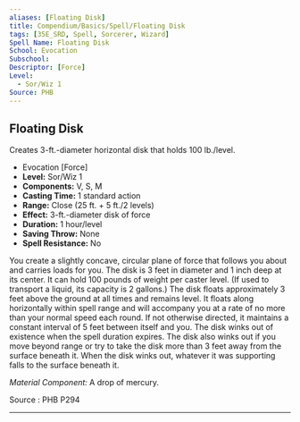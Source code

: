 ```yaml
---
aliases: [Floating Disk]
title: Compendium/Basics/Spell/Floating Disk
tags: [35E_SRD, Spell, Sorcerer, Wizard]
Spell Name: Floating Disk
School: Evocation
Subschool: 
Descriptor: [Force]
Level:
  - Sor/Wiz 1
Source: PHB
---
```



## Floating Disk

Creates 3-ft.-diameter horizontal disk that holds 100 lb./level.

*   Evocation [Force]
*   **Level:** Sor/Wiz 1
*   **Components:** V, S, M
*   **Casting Time:** 1 standard action
*   **Range:** Close (25 ft. + 5 ft./2 levels)
*   **Effect:** 3-ft.-diameter disk of force
*   **Duration:** 1 hour/level
*   **Saving Throw:** None
*   **Spell Resistance:** No

<p>You create a slightly concave, circular plane of force that follows you about and carries loads for you. The disk is 3 feet in diameter and 1 inch deep at its center. It can hold 100 pounds of weight per caster level. (If used to transport a liquid, its capacity is 2 gallons.) The disk floats approximately 3 feet above the ground at all times and remains level. It floats along horizontally within spell range and will accompany you at a rate of no more than your normal speed each round. If not otherwise directed, it maintains a constant interval of 5 feet between itself and you. The disk winks out of existence when the spell duration expires. The disk also winks out if you move beyond range or try to take the disk more than 3 feet away from the surface beneath it. When the disk winks out, whatever it was supporting falls to the surface beneath it.</p><p><i>Material Component:</i> A drop of mercury.</p>

Source : PHB P294

---
